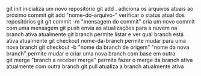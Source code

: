 git init                                                               inicializa um novo repositório
git add .                                                              adiciona os arquivos atuais ao próximo commit
git add "nome-do-arquivo-"                                             verificar o status atual dos repositórios git
git commit -m "mensagem do commit"                                     cria um novo commit com uma mensagem
git push                                                               envia as atualizações para a nuvem na branch ativa atualmente
git branch                                                             permite listar e ver qual branch está ativa atualmente
git checkout nome-da-branch                                            permite mudar para uma nova branch
git checkout -b "nome da branch de origem" "nome da nova branch"       permite mudar e criar uma nova branch com base em outra       
git merge "branch a receber merge"                                     permite fazer o merge da branch ativa atualmente com outra branch
git pull                                                               atualiza a branch atualmente ativa
